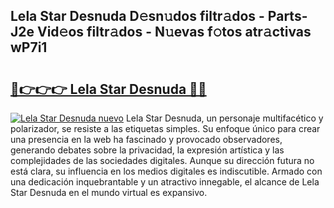 ## Lela Star Desnuda D𝚎sn𝚞dos filtr𝚊dos - Parts-J2e Vid𝚎os filtr𝚊dos - N𝚞evas f𝚘tos atr𝚊ctivas wP7i1

# <h2><a href="http://mbd6hv.tromn.icu/?c=Lela+Star+Desnuda">🔗👉👉👉 Lela Star Desnuda 🔗🔗</a></h2>

[![Lela Star Desnuda nuevo](https://i.imgur.com/pEAQMta.gif)](http://mbd6hv.tromn.icu/?c=Lela+Star+Desnuda)
Lela Star Desnuda, un personaje multifacético y polarizador, se resiste a las etiquetas simples. Su enfoque único para crear una presencia en la web ha fascinado y provocado observadores, generando debates sobre la privacidad, la expresión artística y las complejidades de las sociedades digitales. Aunque su dirección futura no está clara, su influencia en los medios digitales es indiscutible. Armado con una dedicación inquebrantable y un atractivo innegable, el alcance de Lela Star Desnuda en el mundo virtual es expansivo.
